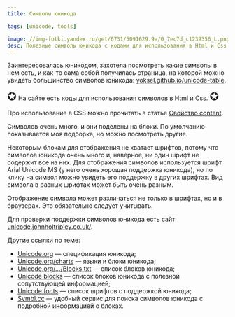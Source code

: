 ```yaml
---
title: Символы юникода

tags: [unicode, tools]

image: //img-fotki.yandex.ru/get/6731/5091629.9a/0_7ec7d_c1239356_L.png
desc: Полезные символы юникода с кодами для использования в Html и Css.
---
```


Заинтересовалась юникодом, захотела посмотреть какие символы в нем есть, и как-то сама собой получилась страница, на которой можно увидеть большинство символов юникода: <a href="https://yoksel.github.io/unicode-table/">yoksel.github.io/unicode-table</a>.<!--more-->

<div><span style="font-size:25px">&#10026;</span> На сайте есть коды для использования символов в Html и Css. <span style="font-size:25px">&#10026;</span></div>

Про использование в CSS можно прочитать в статье <a href="/content/">Свойство content</a>.

Символов очень много, и они поделены на блоки. По умолчанию показывается моя подборка, но можно посмотреть другие.

Некоторым блокам для отображения не хватает шрифтов, потому что символов юникода очень много и, наверное, ни один шрифт не содержит все из них. Для отображения символов используется шрифт Arial Unicode MS (у него очень хорошая поддержка юникода), но по клику на символ можно увидеть его поддержку в других шрифтах. Вид символа в разных шрифтах может быть очень разным.

Отображение символа может различаться не только в шрифтах, но и в браузерах. Это обязательно следует учитывать.

Для проверки поддержки символов юникода есть сайт <a href="http://unicode.johnholtripley.co.uk/">unicode.johnholtripley.co.uk/</a>.

Другие ссылки по теме:

<ul class="list--links">
    <li><a href="http://www.unicode.org/" target="_blank">Unicode.org</a> — спецификация юникода;</li>
    <li><a href="http://www.unicode.org/charts/" target="_blank">Unicode.org/charts</a> — языки и блоки юникода;</li>
    <li><a href="http://www.unicode.org/Public/UCD/latest/ucd/Blocks.txt" target="_blank">Unicode.org/.../Blocks.txt</a> — список блоков юникода</a>;</li>
    <li><a href="http://en.wikipedia.org/wiki/Unicode_block" target="_blank">Unicode blocks</a> — список блоков юникода c полезной сопутствующей информацией;</li>
    <li><a href="http://en.wikipedia.org/wiki/Unicode_font" target="_blank">Unicode fonts</a> — список шрифтов с поддержкой юникода;</li>
    <li><a href="https://symbl.cc/" target="_blank">Symbl.cc</a> — удобный сервис для поиска символов юникода с подробной информацией о блоках.</li>
</ul>
